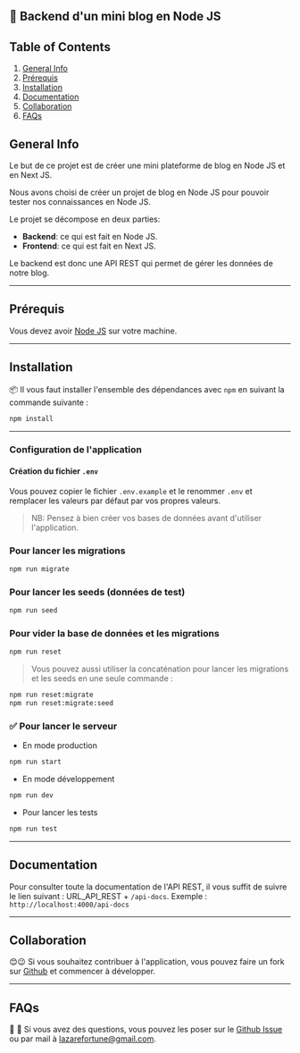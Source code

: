 ## 🌄 Backend d'un mini blog en Node JS

## Table of Contents

1. [General Info](#general-info)
2. [Prérequis](#prérequis)
3. [Installation](#installation)
4. [Documentation](#documentation)
5. [Collaboration](#collaboration)
6. [FAQs](#faqs)

## General Info

Le but de ce projet est de créer une mini plateforme de blog en Node JS et en Next JS.

Nous avons choisi de créer un projet de blog en Node JS pour pouvoir tester nos connaissances en Node JS.

Le projet se décompose en deux parties:

- **Backend**: ce qui est fait en Node JS.
- **Frontend**: ce qui est fait en Next JS.

Le backend est donc une API REST qui permet de gérer les données de notre blog.


---
## Prérequis

Vous devez avoir [Node JS](https://nodejs.org/en/) sur votre machine.

---
## Installation

📦 Il vous faut installer l'ensemble des dépendances avec `npm` en suivant la commande suivante :

```bash
npm install
```

---


### Configuration de l'application

#### Création du fichier `.env`

Vous pouvez copier le fichier `.env.example` et le renommer `.env` et remplacer les valeurs par défaut par vos propres valeurs.

> NB: Pensez à bien créer vos bases de données avant d'utiliser l'application.

### Pour lancer les migrations

```bash
npm run migrate
```

### Pour lancer les seeds (données de test)

```bash
npm run seed
```

### Pour vider la base de données et les migrations

```bash
npm run reset
```

> Vous pouvez aussi utiliser la concaténation pour lancer les migrations et les seeds en une seule commande :

```bash
npm run reset:migrate
npm run reset:migrate:seed
```

### ✅ Pour lancer le serveur

- En mode production

```bash
npm run start
```

- En mode développement

```bash
npm run dev
```

- Pour lancer les tests

```bash
npm run test
```

---

## Documentation

Pour consulter toute la documentation de l'API REST, il vous suffit de suivre le lien suivant : 
URL_API_REST + `/api-docs`.
Exemple : `http://localhost:4000/api-docs`


---

## Collaboration
😊😉
Si vous souhaitez contribuer à l'application, vous pouvez faire un fork sur [Github](https://github.com/lazarefortune/SupDeVinci-Projet-Blog-Backend/fork) et commencer à développer.

---
## FAQs
💬 💭 Si vous avez des questions, vous pouvez les poser sur le [Github Issue](https://github.com/lazarefortune/SupDeVinci-Projet-Blog-Backend/issues) ou par mail à <lazarefortune@gmail.com>.
